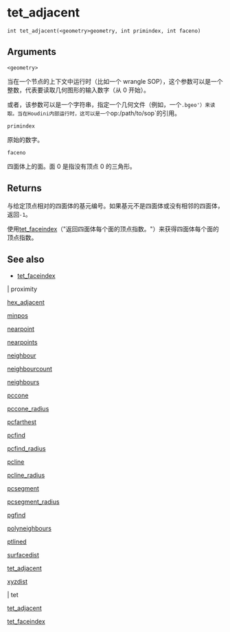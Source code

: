 # tet_adjacent

`int tet_adjacent(<geometry>geometry, int primindex, int faceno)`

## Arguments

`<geometry>`

当在一个节点的上下文中运行时（比如一个 wrangle SOP），这个参数可以是一个整数，代表要读取几何图形的输入数字（从 0 开始）。

或者，该参数可以是一个字符串，指定一个几何文件（例如，一个`.bgeo'）来读取。当在Houdini内部运行时，这可以是一个`op:/path/to/sop`的引用。

`primindex`

原始的数字。

`faceno`

四面体上的面。面 0 是指没有顶点 0 的三角形。

## Returns

与给定顶点相对的四面体的基元编号。如果基元不是四面体或没有相邻的四面体，返回`-1`。

使用[tet_faceindex](tet_faceindex.html)（"返回四面体每个面的顶点指数。"）来获得四面体每个面的顶点指数。

## See also

- [tet_faceindex](tet_faceindex.html)

|
proximity

[hex_adjacent](hex_adjacent.html)

[minpos](minpos.html)

[nearpoint](nearpoint.html)

[nearpoints](nearpoints.html)

[neighbour](neighbour.html)

[neighbourcount](neighbourcount.html)

[neighbours](neighbours.html)

[pccone](pccone.html)

[pccone_radius](pccone_radius.html)

[pcfarthest](pcfarthest.html)

[pcfind](pcfind.html)

[pcfind_radius](pcfind_radius.html)

[pcline](pcline.html)

[pcline_radius](pcline_radius.html)

[pcsegment](pcsegment.html)

[pcsegment_radius](pcsegment_radius.html)

[pgfind](pgfind.html)

[polyneighbours](polyneighbours.html)

[ptlined](ptlined.html)

[surfacedist](surfacedist.html)

[tet_adjacent](tet_adjacent.html)

[xyzdist](xyzdist.html)

|
tet

[tet_adjacent](tet_adjacent.html)

[tet_faceindex](tet_faceindex.html)
